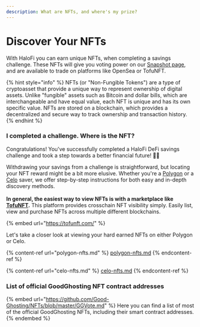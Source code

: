 ```yaml
---
description: What are NFTs, and where's my prize?
---
```


# Discover Your NFTs

With HaloFi you can earn unique NFTs, when completing a savings challenge. These NFTs will give you voting power on our [Snapshot page](https://vote.halofi.me/), and are available to trade on platforms like OpenSea or TofuNFT.

{% hint style="info" %}
NFTs (or "Non-Fungible Tokens") are a type of cryptoasset that provide a unique way to represent ownership of digital assets. Unlike "fungible" assets such as Bitcoin and dollar bills, which are interchangeable and have equal value, each NFT is unique and has its own specific value. NFTs are stored on a blockchain, which provides a decentralized and secure way to track ownership and transaction history.
{% endhint %}

### I completed a challenge. Where is the NFT?

Congratulations! You've successfully completed a HaloFi DeFi savings challenge and took a step towards a better financial future! 🎉👏

Withdrawing your savings from a challenge is straightforward, but locating your NFT reward might be a bit more elusive. Whether you're a [Polygon](broken-reference) or a [Celo](broken-reference) saver, we offer step-by-step instructions for both easy and in-depth discovery methods.\
\
**In general, the easiest way to view NFTs is with a marketplace like** [**TofuNFT**](https://tofunft.com/)**.** This platform provides crosschain NFT visibility simply. Easily list, view and purchase NFTs across multiple different blockchains.

{% embed url="https://tofunft.com/" %}

Let's take a closer look at viewing your hard earned NFTs on either Polygon or Celo.

{% content-ref url="polygon-nfts.md" %}
[polygon-nfts.md](polygon-nfts.md)
{% endcontent-ref %}

{% content-ref url="celo-nfts.md" %}
[celo-nfts.md](celo-nfts.md)
{% endcontent-ref %}



### List of official GoodGhosting NFT contract addresses

{% embed url="https://github.com/Good-Ghosting/NFTs/blob/master/GGVote.md" %}
Here you can find a list of most of the official GoodGhosting NFTs, including their smart contract addresses.
{% endembed %}
